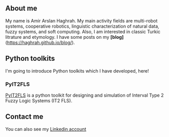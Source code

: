 ## About me

My name is Amir Arslan Haghrah. My main activity fields are multi-robot systems, cooperative robotics, linguistic characterization of natural data, fuzzy systems, and soft computing. Also, I am interested in classic Turkic litrature and etymology. I have some posts on my **[blog]**(https://haghrah.github.io/blog/).

## Python toolkits

I'm going to introduce Python toolkits which I have developed, here!

### PyIT2FLS

[PyIT2FLS](https://github.com/Haghrah/PyIT2FLS) is a python toolkit for designing and simulation of Interval Type 2 Fuzzy Logic Systems (IT2 FLS).

## Contact me
You can also see my [Linkedin account](https://www.linkedin.com/in/amir-arslan-haghrah-53b2258a)

